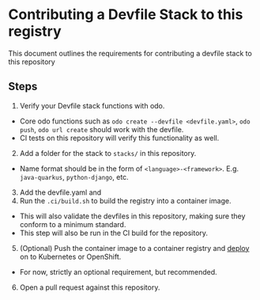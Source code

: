 # Contributing a Devfile Stack to this registry

This document outlines the requirements for contributing a devfile stack to this repository

## Steps

1) Verify your Devfile stack functions with odo.
  - Core odo functions such as `odo create --devfile <devfile.yaml>`, `odo push`, `odo url create` should work with the devfile.
  - CI tests on this repository will verify this functionality as well.
2) Add a folder for the stack to `stacks/` in this repository.
  - Name format should be in the form of `<language>-<framework>`. E.g. `java-quarkus`, `python-django`, etc.
3) Add the devfile.yaml and 
4) Run the `.ci/build.sh` to build the registry into a container image.
  - This will also validate the devfiles in this repository, making sure they conform to a minimum standard.
  - This step will also be run in the CI build for the repository.
5) (Optional) Push the container image to a container registry and [deploy](https://github.com/devfile/registry-support#deploy) on to Kubernetes or OpenShift.
  - For now, strictly an optional requirement, but recommended.
6) Open a pull request against this repository.